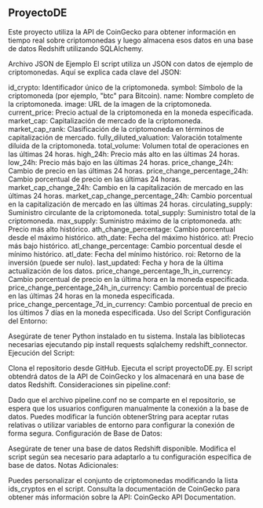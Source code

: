 ## ProyectoDE
Este proyecto utiliza la API de CoinGecko para obtener información en tiempo real sobre criptomonedas y luego almacena esos datos en una base de datos Redshift utilizando SQLAlchemy.

Archivo JSON de Ejemplo
El script utiliza un JSON con datos de ejemplo de criptomonedas. Aquí se explica cada clave del JSON:

id_crypto: Identificador único de la criptomoneda.
symbol: Símbolo de la criptomoneda (por ejemplo, "btc" para Bitcoin).
name: Nombre completo de la criptomoneda.
image: URL de la imagen de la criptomoneda.
current_price: Precio actual de la criptomoneda en la moneda especificada.
market_cap: Capitalización de mercado de la criptomoneda.
market_cap_rank: Clasificación de la criptomoneda en términos de capitalización de mercado.
fully_diluted_valuation: Valoración totalmente diluida de la criptomoneda.
total_volume: Volumen total de operaciones en las últimas 24 horas.
high_24h: Precio más alto en las últimas 24 horas.
low_24h: Precio más bajo en las últimas 24 horas.
price_change_24h: Cambio de precio en las últimas 24 horas.
price_change_percentage_24h: Cambio porcentual de precio en las últimas 24 horas.
market_cap_change_24h: Cambio en la capitalización de mercado en las últimas 24 horas.
market_cap_change_percentage_24h: Cambio porcentual en la capitalización de mercado en las últimas 24 horas.
circulating_supply: Suministro circulante de la criptomoneda.
total_supply: Suministro total de la criptomoneda.
max_supply: Suministro máximo de la criptomoneda.
ath: Precio más alto histórico.
ath_change_percentage: Cambio porcentual desde el máximo histórico.
ath_date: Fecha del máximo histórico.
atl: Precio más bajo histórico.
atl_change_percentage: Cambio porcentual desde el mínimo histórico.
atl_date: Fecha del mínimo histórico.
roi: Retorno de la inversión (puede ser nulo).
last_updated: Fecha y hora de la última actualización de los datos.
price_change_percentage_1h_in_currency: Cambio porcentual de precio en la última hora en la moneda especificada.
price_change_percentage_24h_in_currency: Cambio porcentual de precio en las últimas 24 horas en la moneda especificada.
price_change_percentage_7d_in_currency: Cambio porcentual de precio en los últimos 7 días en la moneda especificada.
Uso del Script
Configuración del Entorno:

Asegúrate de tener Python instalado en tu sistema.
Instala las bibliotecas necesarias ejecutando pip install requests sqlalchemy redshift_connector.
Ejecución del Script:

Clona el repositorio desde GitHub.
Ejecuta el script proyectoDE.py.
El script obtendrá datos de la API de CoinGecko y los almacenará en una base de datos Redshift.
Consideraciones sin pipeline.conf:

Dado que el archivo pipeline.conf no se comparte en el repositorio, se espera que los usuarios configuren manualmente la conexión a la base de datos.
Puedes modificar la función obtenerString para aceptar rutas relativas o utilizar variables de entorno para configurar la conexión de forma segura.
Configuración de Base de Datos:

Asegúrate de tener una base de datos Redshift disponible.
Modifica el script según sea necesario para adaptarlo a tu configuración específica de base de datos.
Notas Adicionales:

Puedes personalizar el conjunto de criptomonedas modificando la lista ids_cryptos en el script.
Consulta la documentación de CoinGecko para obtener más información sobre la API: CoinGecko API Documentation.
